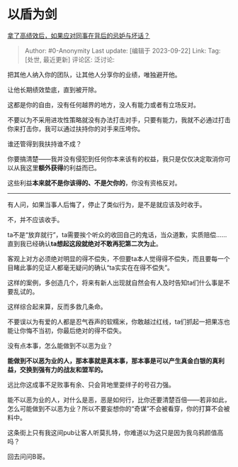 # 以盾为剑
[拿了高绩效后，如果应对同事在背后的忌妒与坏话？](https://www.zhihu.com/question/623197705/answer/3221329941)

> Author: #0-Anonymity
> Last update: [编辑于 2023-09-22]
> Link:
> Tag: [处世, 最近更新]
> 评论区:
> 泛讨论:

把其他人纳入你的团队，让其他人分享你的业绩，唯独避开他。

让他长期绩效垫底，直到被开除。

这都是你的自由，没有任何越界的地方，没人有能力或者有立场反对。

不要以为不采用进攻性策略就没有办法打击对手，只要有能力，我就不必通过打击你来打击你，我可以通过扶持你的对手来压垮你。

谁还管得到我扶持谁不成？

你要搞清楚——我并没有侵犯到任何你本来该有的权益，我只是仅仅决定取消你可以从我这里**额外获得**的利益而已。

这些利益**本来就不是你该得的、不是欠你的**，你没有资格反对。

--------------------

有人问，如果当事人后悔了，停止了类似行为，是不是就应该及时收手。

不，并不应该收手。

ta不是“放弃就行”，ta需要挨个听众的收回自己的鬼话，当众道歉，实质赔偿……直到我已经确认**ta想起这段就绝对不敢再犯第二次为止**。

客观上对方必须绝对明显的得不偿失，不但要ta本人觉得得不偿失，而且要每一个目睹此事的见证人都毫无疑问的确认“ta实实在在得不偿失”。

这样的案例，多创造几个，将来有新人出现就自然会有人及时告知ta们什么事是不要乱试的。

这样综合起来算，反而多救几条命。

不要误以为有爱的人都是忍气吞声的软糯米，你敢越过红线，ta们抓起一把果冻也能让你悔不当初，你最后绝对的得不偿失。

没有点本事，怎么能做到不以恶为业？

**能做到不以恶为业的人，那本事就是真本事，那本事是可以产生真金白银的真利益，交换到强有力的战友和盟军的。**

远比你这成事不足败事有余、只会背地里耍绊子的号召力强。

能不以恶为业的人，对什么是恶，恶是如何行，比你还要清楚百倍——若非如此，怎么可能做到不以恶为业？所以不要妄想你的“奇谋”不会被看穿，你的打算不会被料中。

这条街上只有我这间pub让客人听莫扎特，你难道以为这只是因为我乌鸦颜值高吗？

回去问问B哥。